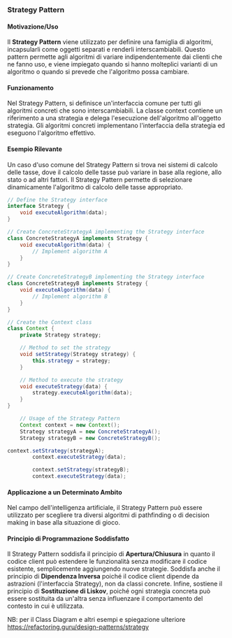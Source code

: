 ### Strategy Pattern

#### Motivazione/Uso
Il **Strategy Pattern** viene utilizzato per definire una famiglia di algoritmi, incapsularli come oggetti separati e renderli interscambiabili.
Questo pattern permette agli algoritmi di variare indipendentemente
dai clienti che ne fanno uso, e viene impiegato quando si hanno
molteplici varianti di un algoritmo o quando si prevede che
l'algoritmo possa cambiare.

#### Funzionamento
Nel Strategy Pattern, si definisce un'interfaccia
comune per tutti gli algoritmi concreti che sono interscambiabili.
La classe context contiene un riferimento a una strategia e delega
l'esecuzione dell'algoritmo all'oggetto strategia. Gli algoritmi
concreti implementano l'interfaccia della strategia ed eseguono
l'algoritmo effettivo.

#### Esempio Rilevante
Un caso d'uso comune del Strategy Pattern si
trova nei sistemi di calcolo delle tasse,
dove il calcolo delle tasse può variare in base alla regione,
allo stato o ad altri fattori. Il Strategy Pattern permette di
selezionare dinamicamente l'algoritmo di calcolo delle tasse appropriato.



```Java
// Define the Strategy interface
interface Strategy {
    void executeAlgorithm(data);
}

// Create ConcreteStrategyA implementing the Strategy interface
class ConcreteStrategyA implements Strategy {
    void executeAlgorithm(data) {
        // Implement algorithm A
    }
}

// Create ConcreteStrategyB implementing the Strategy interface
class ConcreteStrategyB implements Strategy {
    void executeAlgorithm(data) {
        // Implement algorithm B
    }
}

// Create the Context class
class Context {
    private Strategy strategy;

    // Method to set the strategy
    void setStrategy(Strategy strategy) {
        this.strategy = strategy;
    }

    // Method to execute the strategy
    void executeStrategy(data) {
        strategy.executeAlgorithm(data);
    }
}

    // Usage of the Strategy Pattern
    Context context = new Context();
    Strategy strategyA = new ConcreteStrategyA();
    Strategy strategyB = new ConcreteStrategyB();

context.setStrategy(strategyA);
        context.executeStrategy(data);

        context.setStrategy(strategyB);
        context.executeStrategy(data);

```

#### Applicazione a un Determinato Ambito
Nel campo dell'intelligenza artificiale, il Strategy Pattern può essere utilizzato per scegliere tra diversi algoritmi di pathfinding o di decision making in base alla situazione di gioco.


#### Principio di Programmazione Soddisfatto
Il Strategy Pattern soddisfa il principio di **Apertura/Chiusura** in quanto il codice client può estendere le funzionalità senza modificare il codice esistente, semplicemente aggiungendo nuove strategie. Soddisfa anche il principio di **Dipendenza Inversa** poiché il codice client dipende da astrazioni (l'interfaccia Strategy), non da classi concrete. Infine, sostiene il principio di **Sostituzione di Liskov**, poiché ogni strategia concreta può essere sostituita da un'altra senza influenzare il comportamento del contesto in cui è utilizzata.


NB: per il Class Diagram e altri esempi e spiegazione ulteriore https://refactoring.guru/design-patterns/strategy 